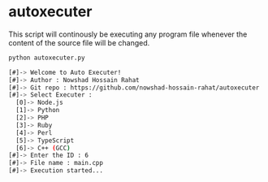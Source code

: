 # autoxecuter
This script will continously be executing any program file whenever the content of the source file will be changed.
```bash
python autoxecuter.py

[#]-> Welcome to Auto Executer!
[#]-> Author : Nowshad Hossain Rahat
[#]-> Git repo : https://github.com/nowshad-hossain-rahat/autoxecuter
[#]-> Select Executer :
  [0]-> Node.js
  [1]-> Python
  [2]-> PHP
  [3]-> Ruby
  [4]-> Perl
  [5]-> TypeScript
  [6]-> C++ (GCC)
[#]-> Enter the ID : 6
[#]-> File name : main.cpp
[#]-> Execution started...

```
